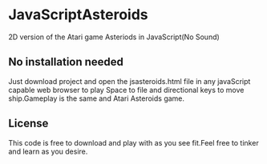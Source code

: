 # JavaScriptAsteroids
2D version of the Atari game Asteriods in JavaScript(No Sound)

## No installation needed
Just download project and open the jsasteroids.html file in any javaScript capable web browser to play Space to file and directional keys to move ship.Gameplay is the same and Atari Asteroids game.

## License
This code is free to download and play with as you see fit.Feel free to tinker and learn as you desire.

